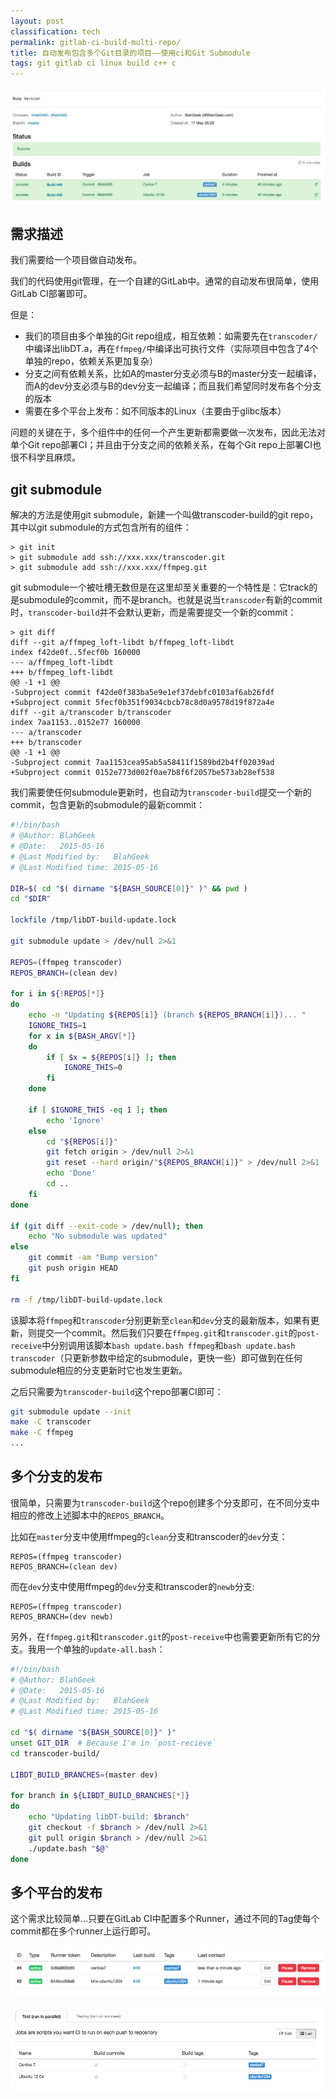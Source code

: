 ```yaml
---
layout: post
classification: tech
permalink: gitlab-ci-build-multi-repo/
title: 自动发布包含多个Git目录的项目——使用ci和Git Submodule
tags: git gitlab ci linux build c++ c
---
```


![](images/gitlab-ci-build.png)

## 需求描述

我们需要给一个项目做自动发布。

我们的代码使用git管理，在一个自建的GitLab中。通常的自动发布很简单，使用GitLab CI部署即可。

但是：

- 我们的项目由多个单独的Git repo组成，相互依赖：如需要先在`transcoder/`中编译出libDT.a，再在`ffmpeg/`中编译出可执行文件（实际项目中包含了4个单独的repo，依赖关系更加复杂）
- 分支之间有依赖关系，比如A的master分支必须与B的master分支一起编译，而A的dev分支必须与B的dev分支一起编译；而且我们希望同时发布各个分支的版本
- 需要在多个平台上发布：如不同版本的Linux（主要由于glibc版本）

问题的关键在于，多个组件中的任何一个产生更新都需要做一次发布，因此无法对单个Git repo部署CI；并且由于分支之间的依赖关系，在每个Git repo上部署CI也很不科学且麻烦。

## git submodule

解决的方法是使用git submodule，新建一个叫做transcoder-build的git repo，其中以git submodule的方式包含所有的组件：

```
> git init
> git submodule add ssh://xxx.xxx/transcoder.git
> git submodule add ssh://xxx.xxx/ffmpeg.git
```

git submodule一个被吐槽无数但是在这里却至关重要的一个特性是：它track的是submodule的commit，而不是branch。也就是说当`transcoder`有新的commit时，`transcoder-build`并不会默认更新，而是需要提交一个新的commit：

```
> git diff
diff --git a/ffmpeg_loft-libdt b/ffmpeg_loft-libdt
index f42de0f..5fecf0b 160000
--- a/ffmpeg_loft-libdt
+++ b/ffmpeg_loft-libdt
@@ -1 +1 @@
-Subproject commit f42de0f383ba5e9e1ef37debfc0103af6ab26fdf
+Subproject commit 5fecf0b351f9034cbcb78c8d0a9578d19f872a4e
diff --git a/transcoder b/transcoder
index 7aa1153..0152e77 160000
--- a/transcoder
+++ b/transcoder
@@ -1 +1 @@
-Subproject commit 7aa1153cea95ab5a58411f1589bd2b4ff02039ad
+Subproject commit 0152e773d002f0ae7b8f6f2057be573ab28ef538
```

我们需要使任何submodule更新时，也自动为`transcoder-build`提交一个新的commit，包含更新的submodule的最新commit：

```bash
#!/bin/bash
# @Author: BlahGeek
# @Date:   2015-05-16
# @Last Modified by:   BlahGeek
# @Last Modified time: 2015-05-16

DIR=$( cd "$( dirname "${BASH_SOURCE[0]}" )" && pwd )
cd "$DIR"

lockfile /tmp/libDT-build-update.lock

git submodule update > /dev/null 2>&1

REPOS=(ffmpeg transcoder)
REPOS_BRANCH=(clean dev)

for i in ${!REPOS[*]}
do
    echo -n "Updating ${REPOS[i]} (branch ${REPOS_BRANCH[i]})... "
    IGNORE_THIS=1
    for x in ${BASH_ARGV[*]}
    do
        if [ $x = ${REPOS[i]} ]; then
            IGNORE_THIS=0
        fi
    done

    if [ $IGNORE_THIS -eq 1 ]; then
        echo 'Ignore'
    else
        cd "${REPOS[i]}"
        git fetch origin > /dev/null 2>&1
        git reset --hard origin/"${REPOS_BRANCH[i]}" > /dev/null 2>&1
        echo 'Done'
        cd ..
    fi
done

if (git diff --exit-code > /dev/null); then
    echo "No submodule was updated"
else
    git commit -am "Bump version"
    git push origin HEAD
fi

rm -f /tmp/libDT-build-update.lock
```

该脚本将`ffmpeg`和`transcoder`分别更新至`clean`和`dev`分支的最新版本，如果有更新，则提交一个commit。然后我们只要在`ffmpeg.git`和`transcoder.git`的`post-receive`中分别调用该脚本`bash update.bash ffmpeg`和`bash update.bash transcoder`（只更新参数中给定的submodule，更快一些）即可做到在任何submodule相应的分支更新时它也发生更新。

之后只需要为`transcoder-build`这个repo部署CI即可：

```bash
git submodule update --init
make -C transcoder
make -C ffmpeg
...
```

## 多个分支的发布

很简单，只需要为`transcoder-build`这个repo创建多个分支即可，在不同分支中相应的修改上述脚本中的`REPOS_BRANCH`。

比如在`master`分支中使用ffmpeg的`clean`分支和transcoder的`dev`分支：

```
REPOS=(ffmpeg transcoder)
REPOS_BRANCH=(clean dev)
```

而在`dev`分支中使用ffmpeg的`dev`分支和transcoder的`newb`分支:

```
REPOS=(ffmpeg transcoder)
REPOS_BRANCH=(dev newb)
```

另外，在`ffmpeg.git`和`transcoder.git`的`post-receive`中也需要更新所有它的分支。我用一个单独的`update-all.bash`：

```bash
#!/bin/bash
# @Author: BlahGeek
# @Date:   2015-05-16
# @Last Modified by:   BlahGeek
# @Last Modified time: 2015-05-16

cd "$( dirname "${BASH_SOURCE[0]}" )"
unset GIT_DIR  # Because I'm in `post-recieve`
cd transcoder-build/

LIBDT_BUILD_BRANCHES=(master dev)

for branch in ${LIBDT_BUILD_BRANCHES[*]}
do
    echo "Updating libDT-build: $branch"
    git checkout -f $branch > /dev/null 2>&1
    git pull origin $branch > /dev/null 2>&1
    ./update.bash "$@"
done
```


## 多个平台的发布

这个需求比较简单…只要在GitLab CI中配置多个Runner，通过不同的Tag使每个commit都在多个runner上运行即可。

![](images/gitlab-ci-runner-0.png)

![](images/gitlab-ci-runner-1.png)


